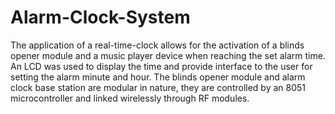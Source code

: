 # Alarm-Clock-System

The application of a real-time-clock allows for the activation of a blinds opener module and a music player device when reaching the set alarm time. An LCD was used to display the time and provide interface to the user for setting the alarm minute and hour. The blinds opener module and alarm clock base station are modular in nature, they are controlled by an 8051 microcontroller and linked wirelessly through RF modules.
